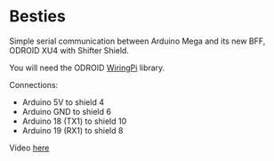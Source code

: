 # Besties
Simple serial communication between Arduino Mega and its new BFF, ODROID XU4 with Shifter Shield.

You will need the ODROID <a href="https://github.com/hardkernel/wiringPi">WiringPi</a> library.

Connections: 
<ul>
<li> Arduino 5V to shield 4
<li> Arduino GND to shield 6
<li> Arduino 18 (TX1) to shield 10
<li> Arduino 19 (RX1) to shield 8
</ul>

Video <a href="https://www.youtube.com/watch?v=g79-bIzoZzc">here</a>

